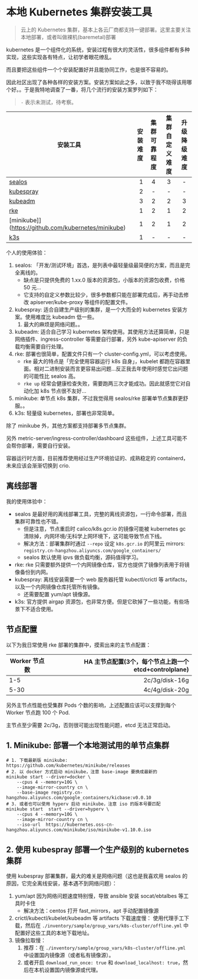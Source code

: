 # 本地 Kubernetes 集群安装工具

>云上的 Kubernetes 集群，基本上各云厂商都支持一键部署。这里主要关注本地部署，或者叫做裸机(baremetal)部署

kubernetes 是一个组件化的系统，安装过程有很大的灵活性，很多组件都有多种实现，这些实现各有特点，让初学者眼花缭乱。

而且要把这些组件一个个安装配置好并且能协同工作，也是很不容易的。

因此社区出现了各种各样的安装方案。安装方案如此之多，以致于我不晓得该用哪个好。。于是我特地调查了一番，将几个流行的安装方案罗列如下：

> `-` 表示未测试，待考察。

| 安装工具     | 安装难度 |  集群可靠程度  |  集群自定义难度 |  升级降级难度  |
| --------     | -----:   | :----:  | :----:  | :----:  |
| [sealos](https://github.com/fanux/sealos)       |    1     |   4     |    3    | - |
| [kubespray](https://github.com/kubernetes-sigs/kubespray)    |    2     |   -     |    -    | - |
| [kubeadm](https://kuboard.cn/install/install-k8s.html)      |    3     |   2     |    2    | 3 |
| [rke](https://docs.rancher.cn/rke/) |    1     |   2     |    1    | 2 |
| [minikube]](https://github.com/kubernetes/minikube) |    1     |   2     |    1    | 2 |
| [k3s](https://github.com/k3s-io/k3s) |    1     |   -     |    -    | - |


个人的使用体验：

1. sealos: 「开发/测试环境」首选，是列表中最轻量级最简便的方案，而且是完全离线的。
    - 缺点是只提供免费的 1.xx.0 版本的资源包，小版本的资源包收费，价格 50 元...
    - 它支持的自定义参数比较少，很多参数都只能在部署完成后，再手动去修改 apiserver/kube-proxy 等组件的配置文件。
2. kubespray: 适合自建生产级别的集群，是一个大而全的 kubernetes 安装方案。使用难度比 kubeadm 低一些。
   1. 最大的麻烦是网络问题。。
3. kubeadm: 适合自己学习 kubernetes 架构使用。其使用方法还算简单，只是网络插件、ingress-controller 等需要自行部署，另外 kube-apiserver 的负载均衡需要自行处理。
4. rke: 部署也很简单，配置文件只有一个 cluster-config.yml，可以考虑使用。
    - rke 最大的特点是「完全使用容器运行 k8s 自身」，kubelet 都跑在容器里面。相对二进制安装而言更容易出问题...反正我去年使用时感觉它出问题的可能性比 sealos 高。
    - `rke up` 经常会健康检查失败，需要跑两三次才能成功。因此就感觉它对自动化加 k8s 节点很不友好...
5. minikube: 单节点 k8s 集群，不过我觉得用 sealos/rke 部署单节点集群更舒服。。
6. k3s: 轻量级 kubernetes，部署也非常简单。

除了 minikube 外，其他方案都支持部署多节点集群。

另外 metric-server/ingress-controller/dashboard 这些组件，上述工具可能不会帮你部署，需要自行安装。

容器运行时方面，目前推荐使用经过生产环境验证的、成熟稳定的 containerd，未来应该会渐渐切换到 crio.

## 离线部署

我的使用体验中：

- sealos 是最好用的离线部署工具，完整的离线资源包，一行命令部署，而且集群可靠性也不错。
  - 但是注意，节点重启时 calico/k8s.gcr.io 的镜像可能被 kubernetes gc 清除掉，内网环境/无科学上网环境下，这可能导致节点下线。
  - 解决方法：部署集群时通过 `--repo` 设定 `k8s.gcr.io` 的阿里云 mirrors: `registry.cn-hangzhou.aliyuncs.com/google_containers/`
  - sealos 默认使用 ipvs 做负载均衡，源码值得学习。
- rke: rke 只需要额外提供一个内网镜像仓库，官方也提供了镜像列表用于将镜像备份到内网。
- kubespray: 离线安装需要一个 web 服务器托管 kubectl/crictl 等 artifacts，以及一个内网镜像仓库托管所有镜像。
    - 还需要配置 yum/apt 镜像源。
- k3s: 官方提供 airgap 资源包，也非常方便。但是它砍掉了一些功能，有些场景下不适合使用。

## 节点配置

以下为我日常使用 rke 部署的集群中，摸索出来的主节点配置：

| Worker 节点数   | HA 主节点配置(3个，每个节点上跑一个 etcd+controlplane) |
| --------       | -----:        |
|   1-5         |    2c/3g/disk-16g     |  
|   5-30        |    4c/4g/disk-20g      |

另外主节点性能也受集群 Pods 个数的影响，上述配置应该可以支撑到每个 Worker 节点跑 100 个 Pod.

主节点至少需要 2c/3g，否则很可能出现性能问题，etcd 无法正常启动。


## 1. Minikube: 部署一个本地测试用的单节点集群

```shell
# 1. 下载最新版 minikube: https://github.com/kubernetes/minikube/releases
# 2. 以 docker 方式启动 minikube，注意 base-image 要换成最新的
minikube start --driver=docker \
    --cpus 4 --memory=10G \
    --image-mirror-country cn \
    --base-image registry.cn-hangzhou.aliyuncs.com/google_containers/kicbase:v0.0.10
# 3. 或者也可以使用 hyperv 启动 minikube，注意 iso 的版本号要匹配
minikube start  start --driver=hyperv \
    --cpus 4 --memory=10G \
    --image-mirror-country cn \
    --iso-url  https://kubernetes.oss-cn-hangzhou.aliyuncs.com/minikube/iso/minikube-v1.10.0.iso
```

## 2. 使用 kubespray 部署一个生产级别的 kubernetes 集群

使用 kubespray 部署集群，最大的难关是网络问题（这也是我喜欢用 sealos 的原因，它完全离线安装，基本遇不到网络问题）：

1. yum/apt 因为网络问题速度特别慢，导致 ansible 安装 socat/ebtalbes 等工具时卡住
    - 解决方法：centos 打开 fast_mirrors，apt 手动配置镜像源
1. crictl/kubectl/kubelet/kubeadm 等 artifacts 下载速度慢： 使用代理手工下载，然后在 `./inventory/sample/group_vars/k8s-cluster/offline.yml` 中配置好这些工具的本地下载地址。
1. 镜像拉取慢：
   1. 推荐：在 `./inventory/sample/group_vars/k8s-cluster/offline.yml` 中设置国内镜像源（或者私有镜像源）。
   2. 或者开启 `download_run_once: true` 和 `download_localhost: true`，然后在本机设置国内镜像源或代理。

